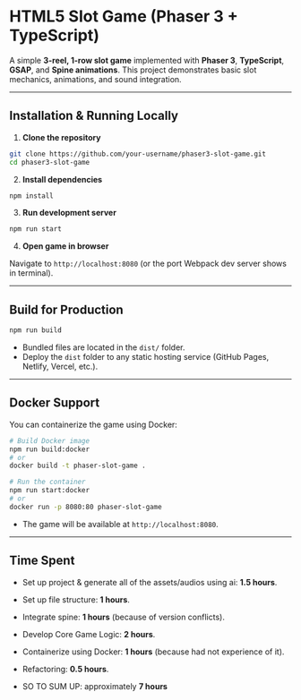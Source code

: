 # HTML5 Slot Game (Phaser 3 + TypeScript)

A simple **3-reel, 1-row slot game** implemented with **Phaser 3**, **TypeScript**, **GSAP**, and **Spine animations**. This project demonstrates basic slot mechanics, animations, and sound integration.

---

## Installation & Running Locally

1. **Clone the repository**

```bash
git clone https://github.com/your-username/phaser3-slot-game.git
cd phaser3-slot-game
```

2. **Install dependencies**

```bash
npm install
```

3. **Run development server**

```bash
npm run start
```

4. **Open game in browser**

Navigate to `http://localhost:8080` (or the port Webpack dev server shows in terminal).

---

## Build for Production

```bash
npm run build
```

* Bundled files are located in the `dist/` folder.
* Deploy the `dist` folder to any static hosting service (GitHub Pages, Netlify, Vercel, etc.).

---

## Docker Support

You can containerize the game using Docker:

```bash
# Build Docker image
npm run build:docker
# or
docker build -t phaser-slot-game .

# Run the container
npm run start:docker
# or
docker run -p 8080:80 phaser-slot-game
```

* The game will be available at `http://localhost:8080`.

---

## Time Spent

* Set up project & generate all of the assets/audios using ai: **1.5 hours**.
* Set up file structure: **1 hours**.
* Integrate spine: **1 hours** (because of version conflicts).
* Develop Core Game Logic: **2 hours**.
* Containerize using Docker: **1 hours** (because had not experience of it).
* Refactoring: **0.5 hours**.

* SO TO SUM UP: approximately **7 hours**
